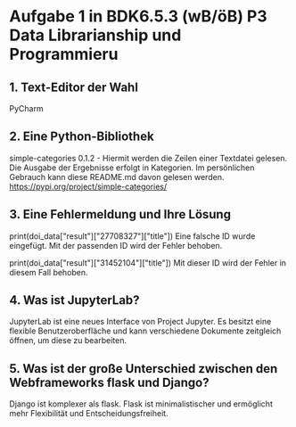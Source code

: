 # Aufgabe 1 in BDK6.5.3 (wB/öB) P3 Data Librarianship und Programmieru
## 1. Text-Editor der Wahl
PyCharm

## 2. Eine Python-Bibliothek
simple-categories 0.1.2 - Hiermit werden die Zeilen einer Textdatei gelesen. Die Ausgabe der Ergebnisse erfolgt in Kategorien.
Im persönlichen Gebrauch kann diese README.md davon gelesen werden.
https://pypi.org/project/simple-categories/
 
## 3. Eine Fehlermeldung und Ihre Lösung
print(doi_data["result"]["27708327"]["title"]) Eine falsche ID wurde eingefügt.
Mit der passenden ID wird der Fehler behoben.

print(doi_data["result"]["31452104"]["title"]) 
Mit dieser ID wird der Fehler in diesem Fall behoben.

## 4. Was ist JupyterLab?
JupyterLab ist eine neues Interface von Project Jupyter. Es besitzt eine
flexible Benutzeroberfläche und kann verschiedene Dokumente zeitgleich öffnen,
um diese zu bearbeiten.

## 5. Was ist der große Unterschied zwischen den Webframeworks flask und Django?
Django ist komplexer als flask. Flask ist minimalistischer und ermöglicht
mehr Flexibilität und Entscheidungsfreiheit.

